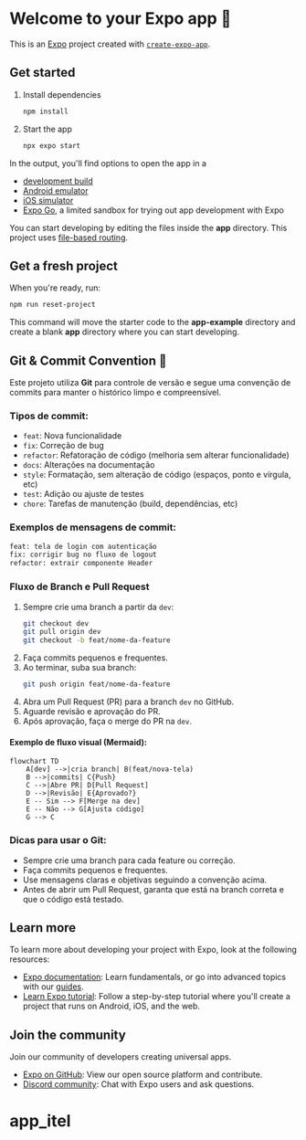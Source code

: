 # Welcome to your Expo app 👋

This is an [Expo](https://expo.dev) project created with [`create-expo-app`](https://www.npmjs.com/package/create-expo-app).

## Get started

1. Install dependencies

   ```bash
   npm install
   ```

2. Start the app

   ```bash
   npx expo start
   ```

In the output, you'll find options to open the app in a

- [development build](https://docs.expo.dev/develop/development-builds/introduction/)
- [Android emulator](https://docs.expo.dev/workflow/android-studio-emulator/)
- [iOS simulator](https://docs.expo.dev/workflow/ios-simulator/)
- [Expo Go](https://expo.dev/go), a limited sandbox for trying out app development with Expo

You can start developing by editing the files inside the **app** directory. This project uses [file-based routing](https://docs.expo.dev/router/introduction).

## Get a fresh project

When you're ready, run:

```bash
npm run reset-project
```

This command will move the starter code to the **app-example** directory and create a blank **app** directory where you can start developing.

## Git & Commit Convention 🚀

Este projeto utiliza **Git** para controle de versão e segue uma convenção de commits para manter o histórico limpo e compreensível.

### Tipos de commit:

- `feat`: Nova funcionalidade
- `fix`: Correção de bug
- `refactor`: Refatoração de código (melhoria sem alterar funcionalidade)
- `docs`: Alterações na documentação
- `style`: Formatação, sem alteração de código (espaços, ponto e vírgula, etc)
- `test`: Adição ou ajuste de testes
- `chore`: Tarefas de manutenção (build, dependências, etc)

### Exemplos de mensagens de commit:

```bash
feat: tela de login com autenticação
fix: corrigir bug no fluxo de logout
refactor: extrair componente Header
```

### Fluxo de Branch e Pull Request

1. Sempre crie uma branch a partir da `dev`:
   ```bash
   git checkout dev
   git pull origin dev
   git checkout -b feat/nome-da-feature
   ```
2. Faça commits pequenos e frequentes.
3. Ao terminar, suba sua branch:
   ```bash
   git push origin feat/nome-da-feature
   ```
4. Abra um Pull Request (PR) para a branch `dev` no GitHub.
5. Aguarde revisão e aprovação do PR.
6. Após aprovação, faça o merge do PR na `dev`.

#### Exemplo de fluxo visual (Mermaid):

```mermaid
flowchart TD
    A[dev] -->|cria branch| B(feat/nova-tela)
    B -->|commits| C{Push}
    C -->|Abre PR| D[Pull Request]
    D -->|Revisão| E{Aprovado?}
    E -- Sim --> F[Merge na dev]
    E -- Não --> G[Ajusta código]
    G --> C
```

### Dicas para usar o Git:

- Sempre crie uma branch para cada feature ou correção.
- Faça commits pequenos e frequentes.
- Use mensagens claras e objetivas seguindo a convenção acima.
- Antes de abrir um Pull Request, garanta que está na branch correta e que o código está testado.

## Learn more

To learn more about developing your project with Expo, look at the following resources:

- [Expo documentation](https://docs.expo.dev/): Learn fundamentals, or go into advanced topics with our [guides](https://docs.expo.dev/guides).
- [Learn Expo tutorial](https://docs.expo.dev/tutorial/introduction/): Follow a step-by-step tutorial where you'll create a project that runs on Android, iOS, and the web.

## Join the community

Join our community of developers creating universal apps.

- [Expo on GitHub](https://github.com/expo/expo): View our open source platform and contribute.
- [Discord community](https://chat.expo.dev): Chat with Expo users and ask questions.

# app_itel
